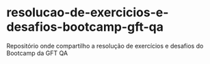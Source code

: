# resolucao-de-exercicios-e-desafios-bootcamp-gft-qa
Repositório onde compartilho a resolução de exercícios e desafios do Bootcamp da GFT QA
